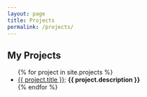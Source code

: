 ```yaml
---
layout: page
title: Projects
permalink: /projects/
---
```


<h2>My Projects</h2>

<ul>
  {% for project in site.projects %}
    <li>
      <a href="{{ project.url }}">{{ project.title }}</a>: <b>{{ project.description }}</b>
    </li>
  {% endfor %}
</ul>

